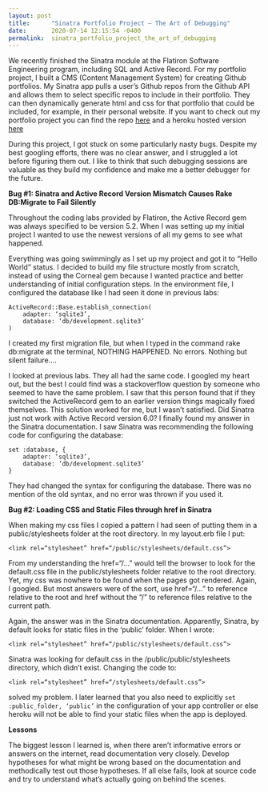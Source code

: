 ```yaml
---
layout: post
title:      "Sinatra Portfolio Project – The Art of Debugging"
date:       2020-07-14 12:15:54 -0400
permalink:  sinatra_portfolio_project_the_art_of_debugging
---
```



We recently finished the Sinatra module at the Flatiron Software Engineering program, including SQL and Active Record. For my portfolio project, I built a CMS (Content Management System) for creating Github portfolios. My Sinatra app pulls a user’s Github repos from the Github API and allows them to select specific repos to include in their portfolio. They can then dynamically generate html and css for that portfolio that could be included, for example, in their personal website. If you want to check out my portfolio project you can find the repo [here](https://github.com/charlie763/github-portfolio-cms) and a heroku hosted version [here](https://infinite-cove-25560.herokuapp.com)

During this project, I got stuck on some particularly nasty bugs. Despite my best googling efforts, there was no clear answer, and I struggled a lot before figuring them out. I like to think that such debugging sessions are valuable as they build my confidence and make me a better debugger for the future. 

**Bug #1: Sinatra and Active Record Version Mismatch Causes Rake DB:Migrate to Fail Silently**

Throughout the coding labs provided by Flatiron, the Active Record gem was always specified to be version 5.2. When I was setting up my initial project I wanted to use the newest versions of all my gems to see what happened. 

Everything was going swimmingly as I set up my project and got it to “Hello World” status. I decided to build my file structure mostly from scratch, instead of using the Corneal gem because I wanted practice and better understanding of initial configuration steps. In the environment file, I configured the database like I had seen it done in previous labs:

```
ActiveRecord::Base.establish_connection(
	adapter: ‘sqlite3’,
	database: ‘db/development.sqlite3’
)
```

I created my first migration file, but when I typed in the command rake db:migrate at the terminal, NOTHING HAPPENED. No errors. Nothing but silent failure….

I looked at previous labs. They all had the same code. I googled my heart out, but the best I could find was a stackoverflow question by someone who seemed to have the same problem. I saw that this person found that if they switched the ActiveRecord gem to an earlier version things magically fixed themselves. This solution worked for me, but I wasn’t satisfied. Did Sinatra just not work with Active Record version 6.0? I finally found my answer in the Sinatra documentation. I saw Sinatra was recommending the following code for configuring the database:

```
set :database, {
	adapter: ‘sqlite3’,
	database: ‘db/development.sqlite3’
}
```

They had changed the syntax for configuring the database. There was no mention of the old syntax, and no error was thrown if you used it.

**Bug #2: Loading CSS and Static Files through href in Sinatra**

When making my css files I copied a pattern I had seen of putting them in a public/stylesheets folder at the root directory. In my layout.erb file I put:

```
<link rel=“stylesheet” href=“/public/stylesheets/default.css”>
```

From my understanding the href=“/...” would tell the browser to look for the default.css file in the public/stylesheets folder relative to the root directory. Yet, my css was nowhere to be found when the pages got rendered. Again, I googled. But most answers were of the sort, use href=“/...” to reference relative to the root and href without the “/” to reference files relative to the current path.

Again, the answer was in the Sinatra documentation. Apparently, Sinatra, by default looks for static files in the ‘public’ folder. When I wrote: 

```
<link rel=“stylesheet” href=“/public/stylesheets/default.css”>
```

Sinatra was looking for default.css in the /public/public/stylesheets directory, which didn’t exist. Changing the code to:

```
<link rel=“stylesheet” href=“/stylesheets/default.css”>
```

solved my problem. I later learned that you also need to explicitly ```set :public_folder, ‘public’``` in the configuration of your app controller or else heroku will not be able to find your static files when the app is deployed. 

**Lessons**

The biggest lesson I learned is, when there aren’t informative errors or answers on the internet, read documentation very closely. Develop hypotheses for what might be wrong based on the documentation and methodically test out those hypotheses. If all else fails, look at source code and try to understand what’s actually going on behind the scenes. 


